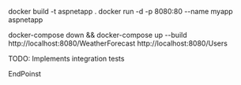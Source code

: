 docker build -t aspnetapp .
docker run -d -p 8080:80 --name myapp aspnetapp

docker-compose down && docker-compose up --build
http://localhost:8080/WeatherForecast
http://localhost:8080/Users

TODO:
Implements integration tests

EndPoinst

